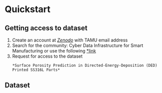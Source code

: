 # Quickstart

## Getting access to dataset

1. Create an account at [*Zenodo*](https://zenodo.org/) with TAMU email address
2. Search for the community: Cyber Data Infrastructure for Smart Manufacturing or use the following [*link](https://zenodo.org/communities/nsf-ccri-ddcris?q=&l=list&p=1&s=10&sort=newest)
3. Request for access to the dataset
   ```
   *Surface Porosity Prediction in Directed-Energy-Deposition (DED) Printed SS316L Parts*
   ```
## Dataset

